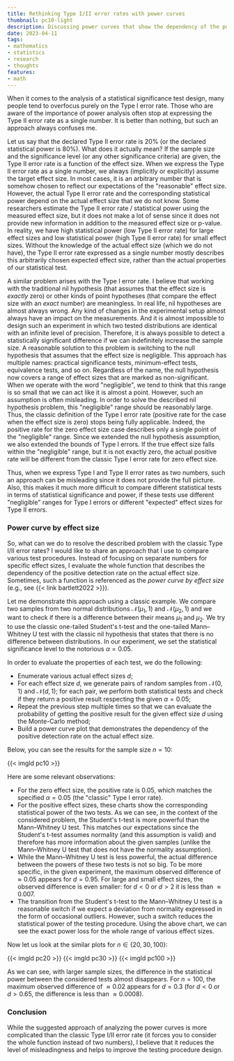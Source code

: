 ```yaml
---
title: Rethinking Type I/II error rates with power curves
thumbnail: pc10-light
description: Discussing power curves that show the dependency of the positive detection rate on the actual effect size
date: 2023-04-11
tags:
- mathematics
- statistics
- research
- thoughts
features:
- math
---
```


When it comes to the analysis of a statistical significance test design,
  many people tend to overfocus purely on the Type I error rate.
Those who are aware of the importance of power analysis
  often stop at expressing the Type II error rate as a single number.
It is better than nothing, but such an approach always confuses me.

Let us say that the declared Type II error rate is 20% (or the declared statistical power is 80%).
What does it actually mean?
If the sample size and the significance level (or any other significance criteria) are given,
  the Type II error rate is a function of the effect size.
When we express the Type II error rate as a single number,
  we always (implicitly or explicitly) assume the target effect size.
In most cases, it is an arbitrary number
  that is somehow chosen to reflect our expectations of the "reasonable" effect size.
However, the actual Type II error rate and the corresponding statistical power
  depend on the actual effect size that we do not know.
Some researchers estimate the Type II error rate / statistical power using the measured effect size,
  but it does not make a lot of sense since
  it does not provide new information in addition to the measured effect size or p-value.
In reality, we have high statistical power (low Type II error rate) for large effect sizes
  and low statistical power (high Type II error rate) for small effect sizes.
Without the knowledge of the actual effect size (which we do not have),
  the Type II error rate expressed as a single number mostly describes this arbitrarily chosen expected effect size,
  rather than the actual properties of our statistical test.

<!--more-->

A similar problem arises with the Type I error rate.
I believe that working with the traditional nil hypothesis (that assumes that the effect size is *exactly* zero)
  or other kinds of point hypotheses (that compare the effect size with an *exact* number) are meaningless.
In real life, nil hypotheses are almost always wrong.
Any kind of changes in the experimental setup almost always have an impact on the measurements.
And it is almost impossible to design such an experiment
  in which two tested distributions are identical with an infinite level of precision.
Therefore, it is always possible to detect a statistically significant difference
  if we can indefinitely increase the sample size.
A reasonable solution to this problem is switching to the null hypothesis
  that assumes that the effect size is negligible.
This approach has multiple names: practical significance tests, minimum-effect tests, equivalence tests, and so on.
Regardless of the name, the null hypothesis now covers a range of effect sizes that are marked as non-significant.
When we operate with the word "negligible",
  we tend to think that this range is so small that we can act like it is almost a point.
However, such an assumption is often misleading.
In order to solve the described nil hypothesis problem, this "negligible" range should be reasonably large.
Thus, the classic definition of the Type I error rate (positive rate for the case when the effect size is zero)
  stops being fully applicable.
Indeed, the positive rate for the zero effect size case describes only a single point of the "negligible" range.
Since we extended the null hypothesis assumption, we also extended the bounds of Type I errors.
If the true effect size falls within the "negligible" range, but it is not exactly zero,
  the actual positive rate will be different from the classic Type I error rate for zero effect size.

Thus, when we express Type I and Type II error rates as two numbers, such an approach can be misleading
  since it does not provide the full picture.
Also, this makes it much more difficult
  to compare different statistical tests in terms of statistical significance and power,
  if these tests use different "negligible" ranges for Type I errors or
  different "expected" effect sizes for Type II errors.

### Power curve by effect size

So, what can we do to resolve the described problem with the classic Type I/II error rates?
I would like to share an approach that I use to compare various test procedures.
Instead of focusing on separate numbers for specific effect sizes,
  I evaluate the whole function that describes the dependency of the positive detection rate on the actual effect size.
Sometimes, such a function is referenced as the
  *power curve by effect size* (e.g., see {{< link bartlett2022 >}}).

Let me demonstrate this approach using a classic example.
We compare two samples from two normal distributions $\mathcal{N}(\mu_1, 1)$ and $\mathcal{N}(\mu_2, 1)$
  and we want to check if there is a difference between their means $\mu_1$ and $\mu_2$.
We try to use the classic one-tailed Student's t-test and the one-tailed Mann–Whitney U test
  with the classic nil hypothesis that states that there is no difference between distributions.
In our experiment, we set the statistical significance level to the notorious $\alpha = 0.05$.

In order to evaluate the properties of each test, we do the following:

* Enumerate various actual effect sizes $d$;
* For each effect size $d$, we generate pairs of random samples from $\mathcal{N}(0, 1)$ and $\mathcal{N}(d, 1)$;
    for each pair, we perform both statistical tests and check if they return a positive result
    respecting the given $\alpha = 0.05$;
* Repeat the previous step multiple times so that we can evaluate
    the probability of getting the positive result for the given effect size $d$ using the Monte-Carlo method;
* Build a power curve plot that demonstrates the dependency of the positive detection rate on the actual effect size.

Below, you can see the results for the sample size $n=10$:

{{< imgld pc10 >}}

Here are some relevant observations:

* For the zero effect size, the positive rate is 0.05,
    which matches the specified $\alpha = 0.05$ (the "classic" Type I error rate).
* For the positive effect sizes, these charts show the corresponding statistical power of the two tests.
  As we can see, in the context of the considered problem,
    the Student's t-test is more powerful than the Mann–Whitney U test.
  This matches our expectations since the Student's t-test assumes normality (and this assumption is valid)
    and therefore has more information about the given samples
    (unlike the Mann–Whitney U test that does not have the normality assumption).
* While the Mann–Whitney U test is less powerful,
    the actual difference between the powers of these two tests is not so big.
  To be more specific, in the given experiment,
    the maximum observed difference of $\approx 0.05$ appears for $d = 0.95$.
  For large and small effect sizes, the observed difference is even smaller:
    for $d<0$ or $d>2$ it is less than $\approx 0.007$.
* The transition from the Student's t-test to the Mann–Whitney U test is a reasonable switch
    if we expect a deviation from normality expressed in the form of occasional outliers.
  However, such a switch reduces the statistical power of the testing procedure.
  Using the above chart, we can see the exact power loss for the whole range of various effect sizes.

Now let us look at the similar plots for $n \in \{ 20, 30, 100 \}$:

{{< imgld pc20 >}}
{{< imgld pc30 >}}
{{< imgld pc100 >}}

As we can see, with larger sample sizes,
  the difference in the statistical power between the considered tests almost disappears.
For $n=100$, the maximum observed difference of $\approx 0.02$ appears for $d = 0.3$
  (for $d<0$ or $d>0.65$, the difference is less than $\approx 0.0008$).

### Conclusion

While the suggested approach of analyzing the power curves is more complicated than the classic Type I/II error rate
  (it forces you to consider the whole function instead of two numbers),
  I believe that it reduces the level of misleadingness and helps to improve the testing procedure design.
